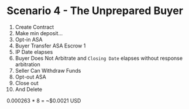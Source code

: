 # Scenario 4 - The Unprepared Buyer

1. Create Contract
2. Make min deposit…
3. Opt-in ASA
4. Buyer Transfer ASA Escrow 1
5. IP Date elapses
6. Buyer Does Not Arbitrate and `Closing Date` elapses without response arbitration
7. Seller Can Withdraw Funds
8. Opt-out ASA
9. Close out
10. And Delete

0.000263 * 8 = ~$0.0021 USD
